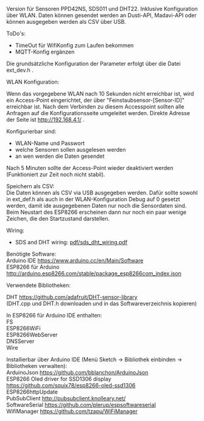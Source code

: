Version für Sensoren PPD42NS, SDS011 und DHT22.
Inklusive Konfiguration über WLAN.
Daten können gesendet werden an Dusti-API, Madavi-API oder können ausgegeben werden als CSV über USB.

ToDo's:
- TimeOut für WifiKonfig zum Laufen bekommen
- MQTT-Konfig ergänzen

Die grundsätzliche Konfiguration der Parameter erfolgt über die Datei ext_dev.h .
    
WLAN Konfiguration:

Wenn das vorgegebene WLAN nach 10 Sekunden nicht erreichbar ist, wird ein Access-Point eingerichtet, der über "Feinstaubsensor-\[Sensor-ID\]" erreichbar ist. Nach dem Verbinden zu diesem Accesspoint sollten alle Anfragen auf die Konfigurationsseite umgeleitet werden. Direkte Adresse der Seite ist http://192.168.4.1/ .

Konfigurierbar sind:  
- WLAN-Name und Passwort  
- welche Sensoren sollen ausgelesen werden  
- an wen werden die Daten gesendet  
  
Nach 5 Minuten sollte der Access-Point wieder deaktiviert werden (Funktioniert zur Zeit noch nicht stabil).  
  
  
Speichern als CSV:  
Die Daten können als CSV via USB ausgegeben werden. Dafür sollte sowohl in ext_def.h als auch in der WLAN-Konfiguration Debug auf 0 gesetzt werden, damit ide ausgegebenen Daten nur noch die Sensordaten sind. Beim Neustart des ESP8266 erscheinen dann nur noch ein paar wenige Zeichen, die den Startzustand darstellen.  
  
Wiring:

* SDS and DHT wiring: [pdf/sds_dht_wiring.pdf](pdf/sds_dht_wiring.pdf)

Benötigte Software:  
Arduino IDE <https://www.arduino.cc/en/Main/Software>  
ESP8266 für Arduino <http://arduino.esp8266.com/stable/package_esp8266com_index.json>  
  
  
Verwendete Bibliotheken:  
  
DHT <https://github.com/adafruit/DHT-sensor-library>  
(DHT.cpp und DHT.h downloaden und in das Softwareverzeichnis kopieren)  
  
In ESP8266 für Arduino IDE enthalten:  
FS  
ESP8266WiFi  
ESP8266WebServer  
DNSServer  
Wire  
  
Installierbar über Arduino IDE (Menü Sketch -> Bibliothek einbinden -> Bibliotheken verwalten):  
ArduinoJson <https://github.com/bblanchon/ArduinoJson>  
ESP8266 Oled driver for SSD1306 display <https://github.com/squix78/esp8266-oled-ssd1306>  
ESP8266httpUpdate  
PubSubClient <http://pubsubclient.knolleary.net/>  
SoftwareSerial <https://github.com/plerup/espsoftwareserial>  
WifiManager <https://github.com/tzapu/WiFiManager>  
